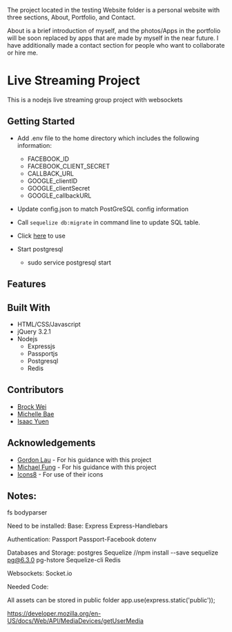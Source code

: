 The project located in the testing Website folder is a personal website with three sections, About, Portfolio, and Contact.

About is a brief introduction of myself, and the photos/Apps in the portfolio will be soon replaced by apps that are made by myself in the near future. I have additionally made a contact section for people who want to collaborate or hire me.
# Live Streaming Project
This is a nodejs live streaming group project with websockets

## Getting Started
 - Add .env file to the home directory which includes the following information:
    - FACEBOOK_ID
    - FACEBOOK_CLIENT_SECRET
    - CALLBACK_URL
    - GOOGLE_clientID
    - GOOGLE_clientSecret
    - GOOGLE_callbackURL
 - Update config.json to match PostGreSQL config information
 - Call `sequelize db:migrate` in command line to update SQL table.

 - Click [here](URL) to use     
 - Start postgresql
    - sudo service postgresql start

## Features


## Built With
 - HTML/CSS/Javascript
 - jQuery 3.2.1
 - Nodejs
    - Expressjs
    - Passportjs
    - Postgresql
    - Redis

## Contributors
 - [Brock Wei](https://brockwei.github.io) 
 - [Michelle Bae](https://github.com/michelleb01)
 - [Isaac Yuen](https://github.com/Isaacwhyuenac)

## Acknowledgements
 - [Gordon Lau](https://github.com/gordonlau) - For his guidance with this project
 - [Michael Fung](https://github.com/MICFTK) - For his guidance with this project
 - [Icons8](https://icons8.com/) - For use of their icons


## Notes:
fs
bodyparser


Need to be installed:
Base:
Express
Express-Handlebars

Authentication:
Passport
Passport-Facebook
dotenv

Databases and Storage:
postgres
Sequelize //npm install --save sequelize pg@6.3.0 pg-hstore
Sequelize-cli
Redis

Websockets:
Socket.io

Needed Code:

All assets can be stored in public folder
app.use(express.static('public'));

https://developer.mozilla.org/en-US/docs/Web/API/MediaDevices/getUserMedia
